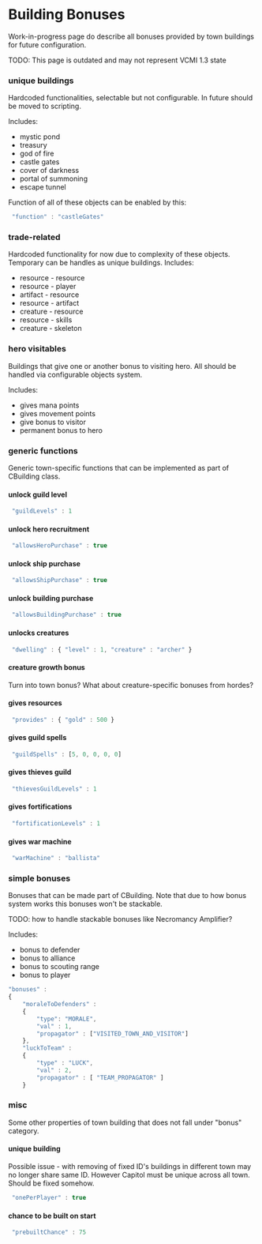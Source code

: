 # Building Bonuses

Work-in-progress page do describe all bonuses provided by town buildings
for future configuration.

TODO: This page is outdated and may not represent VCMI 1.3 state

### unique buildings

Hardcoded functionalities, selectable but not configurable. In future
should be moved to scripting.

Includes:

-   mystic pond
-   treasury
-   god of fire
-   castle gates
-   cover of darkness
-   portal of summoning
-   escape tunnel

Function of all of these objects can be enabled by this:

``` javascript
 "function" : "castleGates" 
```

### trade-related

Hardcoded functionality for now due to complexity of these objects.
Temporary can be handles as unique buildings. Includes:

-   resource - resource
-   resource - player
-   artifact - resource
-   resource - artifact
-   creature - resource
-   resource - skills
-   creature - skeleton

### hero visitables

Buildings that give one or another bonus to visiting hero. All should be
handled via configurable objects system.

Includes:

-   gives mana points
-   gives movement points
-   give bonus to visitor
-   permanent bonus to hero

### generic functions

Generic town-specific functions that can be implemented as part of
CBuilding class.

#### unlock guild level

``` javascript
 "guildLevels" : 1 
```

#### unlock hero recruitment

``` javascript
 "allowsHeroPurchase" : true 
```

#### unlock ship purchase

``` javascript
 "allowsShipPurchase" : true 
```

#### unlock building purchase

``` javascript
 "allowsBuildingPurchase" : true 
```

#### unlocks creatures

``` javascript
 "dwelling" : { "level" : 1, "creature" : "archer" } 
```

#### creature growth bonus

Turn into town bonus? What about creature-specific bonuses from hordes?

#### gives resources

``` javascript
 "provides" : { "gold" : 500 } 
```

#### gives guild spells

``` javascript
 "guildSpells" : [5, 0, 0, 0, 0] 
```

#### gives thieves guild

``` javascript
 "thievesGuildLevels" : 1 
```

#### gives fortifications

``` javascript
 "fortificationLevels" : 1 
```

#### gives war machine

``` javascript
 "warMachine" : "ballista" 
```

### simple bonuses

Bonuses that can be made part of CBuilding. Note that due to how bonus
system works this bonuses won't be stackable.

TODO: how to handle stackable bonuses like Necromancy Amplifier?

Includes:

-   bonus to defender
-   bonus to alliance
-   bonus to scouting range
-   bonus to player

``` javascript
"bonuses" :
{
	"moraleToDefenders" :
	{
		"type": "MORALE",
		"val" : 1,
		"propagator" : ["VISITED_TOWN_AND_VISITOR"]
	},
	"luckToTeam" :
	{
		"type" : "LUCK",
		"val" : 2,
		"propagator" : [ "TEAM_PROPAGATOR" ]
	}
```

### misc

Some other properties of town building that does not fall under "bonus"
category.

#### unique building

Possible issue - with removing of fixed ID's buildings in different town
may no longer share same ID. However Capitol must be unique across all
town. Should be fixed somehow.

``` javascript
 "onePerPlayer" : true 
```

#### chance to be built on start

``` javascript
 "prebuiltChance" : 75 
```